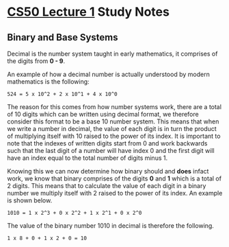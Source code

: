 # [CS50 Lecture 1](https://www.youtube.com/watch?v=8mAITcNt710&ab_channel=freeCodeCamp.org) Study Notes

## Binary and Base Systems
Decimal is the number system taught in early mathematics, it comprises of the digits from **0 - 9**.

An example of how a decimal number is actually understood by modern mathematics is the following:

`524 = 5 x 10^2 + 2 x 10^1 + 4 x 10^0`

The reason for this comes from how number systems work, there are a total of 10 digits which can be written using decimal format, we therefore consider this format to be a base 10 number system. This means that when we write a number in decimal, the value of each digit is in turn the product of multiplying itself with 10 raised to the power of its index. It is important to note that the indexes of written digits start from 0 and work backwards such that the last digit of a number will have index 0 and the first digit will have an index equal to the total number of digits minus 1.

Knowing this we can now determine how binary should and **does** infact work, we know that binary comprises of the digits **0** and **1** which is a total of 2 digits. This means that to calculate the value of each digit in a binary number we multiply itself with 2 raised to the power of its index.  An example is shown below.

`1010 = 1 x 2^3 + 0 x 2^2 + 1 x 2^1 + 0 x 2^0`

The value of the binary number 1010 in decimal is therefore the following.

`1 x 8 + 0 + 1 x 2 + 0 = 10`
